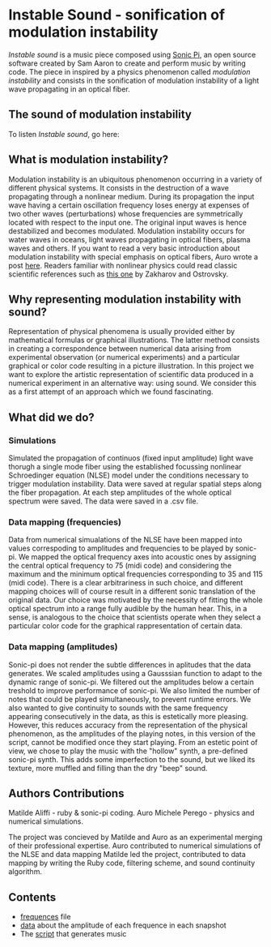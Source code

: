 # Instable Sound - sonification of modulation instability

*Instable sound* is a music piece composed using [Sonic Pi](https://sonic-pi.net/), an open source software created by Sam Aaron to create and perform music by writing code. The piece in inspired by a physics phenomenon called *modulation instability* and consists in the sonification of modulation instability of a light wave propagating in an optical fiber. 

## The sound of modulation instability

To listen *Instable sound*, go here: 

## What is modulation instability?

Modulation instability is an ubiquitous phenomenon occurring in a variety of different physical systems. It consists in the destruction of a wave propagating through a nonlinear medium. During its propagation the input wave having a certain oscillation frequency loses energy at expenses of two other waves (perturbations) whose frequencies are symmetrically located with respect to the input one. The original input waves is hence destabilized and becomes modulated. Modulation instability occurs for water waves in oceans, light waves propagating in optical fibers, plasma waves and others. If you want to read a very basic introduction about modulation instability with special emphasis on optical fibers, Auro wrote a post [here](https://www.nonlinearlight.com/outreach-with-semi-di-scienza-instabilities-of-light/). Readers familiar with nonlinear physics could read classic scientific references such as [this one](https://people.math.umass.edu/~kevrekid/math697wa/sdarticle_ZO.pdf) by Zakharov and Ostrovsky.

## Why representing modulation instability with sound?

Representation of physical phenomena is usually provided either by mathematical formulas or graphical illustrations. The latter method consists in creating a correspondence between numerical data arising from experimental observation (or numerical experiments) and a particular graphical or color code resulting in a picture illustration. In this project we want to explore the artistic representation of scientific data produced in a numerical experiment in an alternative way: using sound. We consider this as a first attempt of an approach which we found fascinating.

## What did we do?

### Simulations

Simulated the propagation of continuos (fixed input amplitude) light wave thorugh a single mode fiber using the established focussing nonlinear Schroedinger equation (NLSE) model under the conditions necessary to trigger modulation instability. Data were saved at regular spatial steps along the fiber propagation. At each step amplitudes of the whole optical spectrum were saved. The data were saved in a .csv file.

### Data mapping (frequencies)

Data from numerical simualations of the NLSE have been mapped into values correspoding to amplitudes and frequencies to be played by sonic-pi. We mapped the optical frequency axes into acoustic ones by assigning the central optical frequency to 75 (midi code) and considering the maximum and the minimum optical frequencies corresponding to 35 and 115 (midi code). There is a clear arbitrariness in such choice, and different mapping choices will of course result in a different sonic translation of the original data. Our choice was motivated by the necessity of fitting the whole optical spectrum into a range fully audible by the human hear. This, in a sense, is analogous to the choice that scientists operate when they select a particular color code for the graphical rappresentation of certain data.

### Data mapping (amplitudes)

Sonic-pi does not render the subtle differences in aplitudes that the data generates. We scaled amplitudes using a Gausssian function to adapt to the dynamic range of sonic-pi.
We filtered out the amplitudes below a certain treshold to improve performance of sonic-pi. We also limited the number of notes that could be played simultaneously, to prevent runtime errors.
We also wanted to give continuity to sounds with the same frequency appearing consecutively in the data, as this is estetically more pleasing. However, this reduces accuracy from the representation of the physical phenomenon, as the amplitudes of the playing notes, in this version of the script, cannot be modified once they start playing.
From an estetic point of view, we chose to play the music with the "hollow" synth, a pre-defined sonic-pi synth. This adds some imperfection to the sound, but we liked its texture, more muffled and filling than the dry "beep" sound.

## Authors Contributions

Matilde Aliffi - ruby & sonic-pi coding.
Auro Michele Perego - physics and numerical simulations.

The project was concieved by Matilde and Auro as an experimental merging of their professional expertise.
Auro contributed to numerical simulations of the NLSE and data mapping
Matilde led the project, contributed to data mapping by writing the Ruby code, filtering scheme, and sound continuity algorithm.

## Contents

- [frequences](frequences.csv) file
- [data](amplitudes.csv) about the amplitude of each frequence in each snapshot
- The [script](instable_sound.ruby) that generates music
